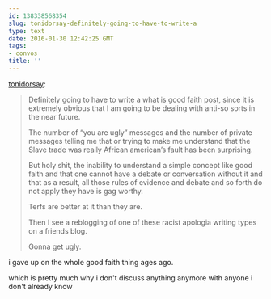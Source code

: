 ```yaml
---
id: 138338568354
slug: tonidorsay-definitely-going-to-have-to-write-a
type: text
date: 2016-01-30 12:42:25 GMT
tags:
- convos
title: ''
---
```

<p><a class="tumblr_blog" href="http://tonidorsay.tumblr.com/post/138321197649">tonidorsay</a>:</p>
<blockquote>
<p>Definitely going to have to write a what is good faith post, since it is extremely obvious that I am going to be dealing with anti-so sorts in the near future.</p>

<p>The number of “you are ugly” messages and the number of private messages telling me that or trying to make me understand that the Slave trade was really African american’s fault has been surprising.</p>

<p>But holy shit, the inability to understand a simple concept like good faith and that one cannot have a debate or conversation without it and that as a result, all those rules of evidence and debate and so forth do not apply they have is gag worthy.</p>

<p>Terfs are better at it than they are.</p>

<p>Then I see a reblogging of one of these racist apologia writing types on a friends blog.</p>

<p>Gonna get ugly.</p>
</blockquote>

i gave up on the whole good faith thing ages ago.

which is pretty much why i don't discuss anything anymore with anyone i don't already know